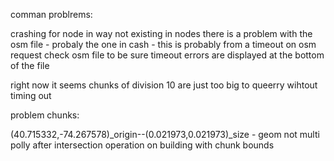 comman problrems:

crashing for node in way not existing in nodes
there is a problem with the osm file - probaly the one in cash - this is probably from a timeout on osm request check osm file to be sure
timeout errors are displayed at the bottom of the file

right now it seems chunks of division 10 are just too big to queerry wihtout timing out


problem chunks:

(40.715332,-74.267578)_origin--(0.021973,0.021973)_size - geom not multi polly after intersection operation on building with chunk bounds